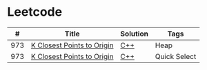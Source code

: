 # Leetcode

| # | Title | Solution |Tags |
|---| ----- | -------- | ------- |
|973|[ K Closest Points to Origin](https://leetcode.com/problems/k-closest-points-to-origin/)|[C++](./solutions/973.%20K%20Closest%20Points%20to%20Origin.cpp)|Heap|
|973|[ K Closest Points to Origin](https://leetcode.com/problems/k-closest-points-to-origin/)|[C++](./solutions/K%20closest%20points%20using%20Quick%20Select)|Quick Select|
